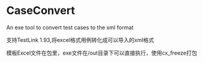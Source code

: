 # CaseConvert
An exe tool to convert test cases to the xml format

支持TestLink 1.93,将excel格式用例转化成可以导入的xml格式

模板Excel文件在包里，exe文件在/out目录下可以直接执行，使用cx_freeze打包

